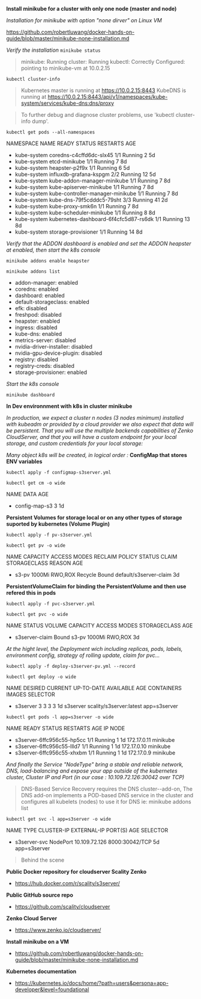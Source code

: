 **Install minikube for a cluster with only one node (master and node)**

*Installation for minikube with option "none dirver" on Linux VM*

https://github.com/robertluwang/docker-hands-on-guide/blob/master/minikube-none-installation.md

*Verify the installation*
`minikube status`
>minikube: Running
cluster: Running
kubectl: Correctly Configured: pointing to minikube-vm at 10.0.2.15

`kubectl cluster-info`
>Kubernetes master is running at https://10.0.2.15:8443
KubeDNS is running at https://10.0.2.15:8443/api/v1/namespaces/kube-system/services/kube-dns:dns/proxy

>To further debug and diagnose cluster problems, use 'kubectl cluster-info dump'.

 `kubectl get pods --all-namespaces`

  NAMESPACE     NAME                                    READY   STATUS             RESTARTS   AGE
- kube-system   coredns-c4cffd6dc-slx45                 1/1     Running            2          5d
- kube-system   etcd-minikube                           1/1     Running            7          8d
- kube-system   heapster-p2f9x                          1/1     Running            6          5d
- kube-system   influxdb-grafana-kspgm                  2/2     Running            12         5d
- kube-system   kube-addon-manager-minikube             1/1     Running            7          8d
- kube-system   kube-apiserver-minikube                 1/1     Running            7          8d
- kube-system   kube-controller-manager-minikube        1/1     Running            7          8d
- kube-system   kube-dns-79f5cdddc5-79sht               3/3     Running            41         2d
- kube-system   kube-proxy-smk6n                        1/1     Running            7          8d
- kube-system   kube-scheduler-minikube                 1/1     Running            8          8d
- kube-system   kubernetes-dashboard-6f4cfc5d87-rs6dk   1/1     Running            13         8d
- kube-system   storage-provisioner                     1/1     Running            14         8d

*Verify that the ADDON dashboard is enabled and set the ADDON heapster at enabled, then start the k8s console*

  `minikube addons enable heapster`

  `minikube addons list`

- addon-manager: enabled
- coredns: enabled
- dashboard: enabled
- default-storageclass: enabled
- efk: disabled
- freshpod: disabled
- heapster: enabled
- ingress: disabled
- kube-dns: enabled
- metrics-server: disabled
- nvidia-driver-installer: disabled
- nvidia-gpu-device-plugin: disabled
- registry: disabled
- registry-creds: disabled
- storage-provisioner: enabled

*Start the k8s console*

  `minikube dashboard`

**In Dev environnment with k8s in cluster minikube**

*In production, we expect a cluster n nodes (3 nodes minimum) installed with kubeadm or provided by a cloud provider
we also expect that data will be persistent.
That you will use the multiple backends capabilities of Zenko CloudServer, and that you will have a custom endpoint for your local storage, and custom credentials for your local storage:*

*Many object k8s will be created, in logical order :*
**ConfigMap that stores ENV variables**

  `kubectl apply -f configmap-s3server.yml`

  `kubectl get cm -o wide`

  NAME            DATA   AGE
- config-map-s3   3      1d

**Persistent Volumes for storage local or on any other types of storage suported by kubernetes (Volume Plugin)**

  `kubectl apply -f pv-s3server.yml`

  `kubectl get pv -o wide`

  NAME     CAPACITY   ACCESS MODES   RECLAIM POLICY   STATUS   CLAIM                     STORAGECLASS   REASON   AGE
- s3-pv    1000Mi     RWO,ROX        Recycle          Bound    default/s3server-claim                            3d

**PersistentVolumeClaim for binding the PersistentVolume and then use refered this in pods**

  `kubectl apply -f pvc-s3server.yml`

  `kubectl get pvc -o wide`

  NAME              STATUS   VOLUME   CAPACITY   ACCESS MODES   STORAGECLASS   AGE
- s3server-claim    Bound    s3-pv    1000Mi     RWO,ROX                       3d

*At the hight level, the Deployment wich including replicas, pods, labels, environment config, strategy of rolling update, claim for pvc...*

  `kubectl apply -f deploy-s3server-pv.yml --record`

  `kubectl get deploy -o wide`

  NAME               DESIRED   CURRENT   UP-TO-DATE   AVAILABLE   AGE   CONTAINERS   IMAGES                    SELECTOR
- s3server          3         3         3            3           1d    s3server     scality/s3server:latest   app=s3server

 `kubectl get pods -l app=s3server -o wide`

  NAME                        READY   STATUS    RESTARTS   AGE   IP            NODE
- s3server-6ffc956c55-hp5cc   1/1     Running   1          1d    172.17.0.11   minikube
- s3server-6ffc956c55-llld7   1/1     Running   1          1d    172.17.0.10   minikube
- s3server-6ffc956c55-xhxbm   1/1     Running   1          1d    172.17.0.9    minikube

*And finally the Service "NodeType" bring a stable and reliable network, DNS, load-balancing and expose your app outside of the kubernetes cluster, Cluster IP and Port (in our case : 10.109.72.126:30042 over TCP)*

>DNS-Based Service Recovery requires the DNS cluster--add-on,
The DNS add-on implements a POD-based DNS service in the cluster and configures all kubelets (nodes) to use it for DNS
ie: minikube addons list

  `kubectl get svc -l app=s3server -o wide`

  NAME           TYPE       CLUSTER-IP      EXTERNAL-IP   PORT(S)          AGE   SELECTOR
- s3server-svc   NodePort   10.109.72.126   <none>        8000:30042/TCP   5d    app=s3server

> Behind the scene

**Public Docker repository for cloudserver Scality Zenko**
  * https://hub.docker.com/r/scality/s3server/

**Public GitHub source repo**
  * https://github.com/scality/cloudserver

**Zenko Cloud Server**
  * https://www.zenko.io/cloudserver/

**Install minikube on a VM**
  * https://github.com/robertluwang/docker-hands-on-guide/blob/master/minikube-none-installation.md

**Kubernetes documentation**
  * https://kubernetes.io/docs/home/?path=users&persona=app-developer&level=foundational
